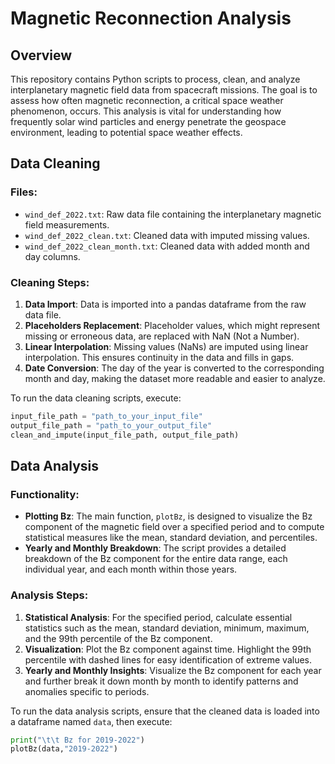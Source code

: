 # Magnetic Reconnection Analysis

## Overview

This repository contains Python scripts to process, clean, and analyze interplanetary magnetic field data from spacecraft missions. The goal is to assess how often magnetic reconnection, a critical space weather phenomenon, occurs. This analysis is vital for understanding how frequently solar wind particles and energy penetrate the geospace environment, leading to potential space weather effects.

## Data Cleaning

### Files:
- `wind_def_2022.txt`: Raw data file containing the interplanetary magnetic field measurements.
- `wind_def_2022_clean.txt`: Cleaned data with imputed missing values.
- `wind_def_2022_clean_month.txt`: Cleaned data with added month and day columns.

### Cleaning Steps:

1. **Data Import**: Data is imported into a pandas dataframe from the raw data file.
2. **Placeholders Replacement**: Placeholder values, which might represent missing or erroneous data, are replaced with NaN (Not a Number).
3. **Linear Interpolation**: Missing values (NaNs) are imputed using linear interpolation. This ensures continuity in the data and fills in gaps.
4. **Date Conversion**: The day of the year is converted to the corresponding month and day, making the dataset more readable and easier to analyze.

To run the data cleaning scripts, execute:

```python
input_file_path = "path_to_your_input_file"
output_file_path = "path_to_your_output_file"
clean_and_impute(input_file_path, output_file_path)
```
## Data Analysis

### Functionality:
- **Plotting Bz**: The main function, `plotBz`, is designed to visualize the Bz component of the magnetic field over a specified period and to compute statistical measures like the mean, standard deviation, and percentiles.
- **Yearly and Monthly Breakdown**: The script provides a detailed breakdown of the Bz component for the entire data range, each individual year, and each month within those years.

### Analysis Steps:
1. **Statistical Analysis**: For the specified period, calculate essential statistics such as the mean, standard deviation, minimum, maximum, and the 99th percentile of the Bz component.
2. **Visualization**: Plot the Bz component against time. Highlight the 99th percentile with dashed lines for easy identification of extreme values.
3. **Yearly and Monthly Insights**: Visualize the Bz component for each year and further break it down month by month to identify patterns and anomalies specific to periods.

To run the data analysis scripts, ensure that the cleaned data is loaded into a dataframe named `data`, then execute:

```python
print("\t\t Bz for 2019-2022")
plotBz(data,"2019-2022")

